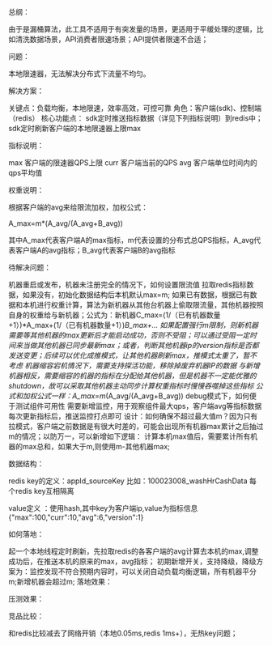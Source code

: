 
总纲：

由于是漏桶算法，此工具不适用于有突发量的场景，更适用于平缓处理的逻辑，比如清洗数据场景，API消费者限速场景；API提供者限速不合适；

问题：

本地限速器，无法解决分布式下流量不均匀。





解决方案：

关键点：负载均衡，本地限速，效率高效，可控可靠
角色：客户端(sdk)、控制端（redis）
核心功能点：
sdk定时推送指标数据（详见下列指标说明）到redis中；
sdk定时刷新客户端的本地限速器上限max


指标说明：

max	客户端的限速器QPS上限
curr	客户端当前的QPS
avg	客户端单位时间内的qps平均值


权重说明：

根据客户端的avg来给限流加权，加权公式：

A_max=m*(A_avg/(A_avg+B_avg))

其中A_max代表客户端A的max指标，m代表设置的分布式总QPS指标，A_avg代表客户端A的avg指标；B_avg代表客户端B的avg指标



待解决问题：

机器重启或发布，机器未注册完全的情况下，如何设置限流值
拉取redis指标数据，如果没有，初始化数据结构后本机默认max=m;
如果已有数据，根据已有数据和本机进行权重计算，算法为新机器从其他台机器上偷取限流量，其他机器按照自身的权重给与新机器；公式为：新机器C_max=(1/（已有机器数量+1）)*A_max+(1/（已有机器数量+1）)*B_max+... 
如果配置强行m限制，则新机器需要等其他机器的max更新后才能启动成功，否则不受阻；可以通过受阻一定时间来当做其他机器已同步最新max；或者，判断其他机器ip的version指标是否都发送变更；后续可以优化成推模式，让其他机器刷新max，推模式太重了，暂不考虑
机器缩容宕机情况下，需要支持探活功能，移除掉废弃机器IP的数据
与新增机器相反，需要缩容的机器的指标在分配给其他机器，但是机器不一定能优雅的shutdown，故可以采取其他机器主动同步计算权重指标时慢慢吞噬掉这些指标 公式和加权公式一样：A_max=m*(A_avg/(A_avg+B_avg))
debug模式下，如何便于测试组件可用性
需要新增监控，用于观察组件最大qps，客户端avg等指标数据
每次更新指标后，推送监控打点即可
设计：如何确保不超过最大值m？因为只有拉模式，客户端之前数据是有很大时差的，可能会出现所有机器max累计之后抽过m的情况；以防万一，可以新增如下逻辑：
计算本机max值后，需要累计所有机器的max总和，如果大于m,则使用m-其他机器max;


数据结构：

redis key的定义：appId_sourceKey 比如：100023008_washHrCashData 每个redis key互相隔离

value定义 ：使用hash,其中key为客户端ip,value为指标信息 {"max":100,"curr":10,"avg":6,"version":1}







如何落地：

起一个本地线程定时刷新，先拉取redis的各客户端的avg计算去本机的max,调整成功后，在推送本机的原来的max，avg指标；
初期新增开关，支持降级，降级方案为：监控发现不符合预期内容时，可以关闭自动负载均衡逻辑，所有机器平分m;新增机器会超过m;
落地效果：

压测效果：



竞品比较：

和redis比较减去了网络开销（本地0.05ms,redis 1ms+），无热key问题；